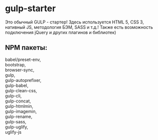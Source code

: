 # gulp-starter

Это обычный GULP - стартер!
Здесь используется HTML 5, CSS 3, нативный JS, методология БЭМ, SASS и т.д.!
Также есть возможность подключения jQuery и других плагинов и библиотек)

## NPM пакеты:
   babel/preset-env,<br>
   bootstrap,<br>
   browser-sync,<br>
   gulp,<br>
   gulp-autoprefixer,<br>
   gulp-babel,<br>
   gulp-clean-css,<br>
   gulp-cli,<br>
   gulp-concat,<br>
   gulp-htmlmin,<br>
   gulp-imagemin,<br>
   gulp-rename,<br>
   gulp-sass,<br>
   gulp-uglify,<br>
   uglify-js
